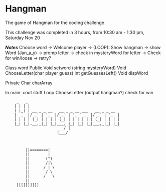 # Hangman
The game of Hangman for the coding challenge

This challenge was completed in 3 hours, from 10:30 am - 1:30 pm, Saturday Nov 20

*****Notes*****
Choose word -> Welcome player ->
(LOOP): Show hangman -> show Word (Jan_a_y) -> promp letter -> check in mysteryWord for letter ->
Check for win/loose -> retry?


Class word
Public
Void setword (string mysteryWord)
Void ChooseLetter(char player guess)
Int getGuessesLeft()
Void dispWord

Private
Char charArray


In main:
cout stuff
Loop ChooseLetter (output hangman?)
check for win



         _   _
        | | | |                                       
        | |_| | __ _ _ __   __ _ _ __ ___   __ _ _ __  
        |  _  |/ _` | '_  |/ _` | '_ ` _  |/ _` | '_  |
        | | | | (_| | | | | (_| | | | | | | (_| | | | |
        |_| |_|.__,_|_| |_|___, |_| |_| |_|___,_|_| |_|
                            __/ |                      
                           |___/ 
                           
                           
                           
             ||========|
             ||        | 
             ||       (") 
             ||	      /|\   
             ||	     / | \  
             ||       / \  
             ||      /   \ 
             ||              
         [[[[[]]]]]          
                           
